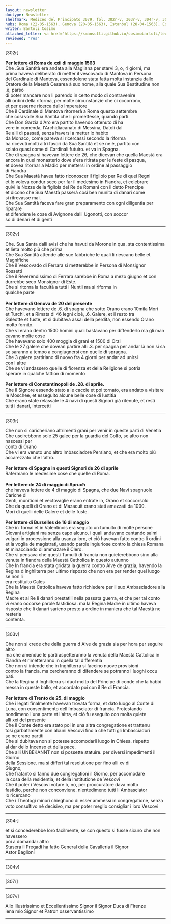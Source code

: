 ```yaml
---
layout: newsletter
doctype: Newsletter
shelfmark: Mediceo del Principato 3079, fol. 302r-v, 303r-v, 304r-v, 307r-v
hubs: Roma (22-05-1563), Genova (20-05-1563), Istanbul (28-04-1563), Espana (26-04-1563), Innsbruck (24-05-1563), Bruxelles (16-05-1564), Trento (25-05-1563)
writer: Bartoli Cosimo
attached_letter: <a href="https://smansutti.github.io/cosimobartoli/texts/2976_059/">2976_059</a>
reviewed: "Yes"
---
```


[302r]  
  
  
<strong>Per lettere di Roma de xxii di maggio 1563</strong>  
Che .Sua Santità era andata alla Magliana per starvi 3, o, 4 giorni, ma  
prima haveva deliberato di metter il vescovado di Mantova in Persona  
del Cardinale di Mantova, essendolene stata fatta molta instanzia dallo  
Oratore della Maestà Cesarea à suo nome, alla quale Sua Beatitudine non ,è, parso  
di poter mancare non li parendo in certo modo di contravenire  
alli ordini della riforma, per molte circunstanzie che ci occorrono,  
et per esserne ricerca dallo Imperatore  
Che il Cardinale di Mantova ritornerà a Roma questo settembre  
che così volle Sua Santità che li promettesse, quando partì.  
Che Don Garzia d'Arò era partito havendo ottenuto di ha  
vere in comenda, l'Archidiacanato di Messina, Datoli dal  
Re alli dì passati, senza haversi a metter lo habito  
da Monaco, come pareva si ricercassi secondo la riforma  
ha ricevuti molti altri favori da Sua Santità et se ne è, partito con  
solato quasi come di Cardinali futuiro. et va in Spagna.  
Che di spagna si havevan lettere de 26, che dicevan che quella Maestà era  
ancora in quel monasterio dove s'era ritirata per le feste di pasqua,  
et dovea ritornar a Madid per mettersi in ordine al passaggio  
di Fiandra  
Che Sua Maestà havea fatto riconoscer il figliolo per Re di quei Regni  
et lo voleva condur seco per far il medesimo in Fiandra, et celebrare  
quivi le Nozze della figliola del Re de Romani con il detto Prencipe  
et dicono che Sua Maestà passerà così ben munita di danari come  
si ritrovasse mai.  
Che Sua Santità faceva fare gran preparamento con ogni diligentia per riparare  
et difendere le cose di Avignone dalli Ugonotti, con soccor  
so di denari et di genti  
  
---  

[302v]  
  
  
Che. Sua Santa dalli avisi che ha havuti da Morone in qua. sta contentissima  
et lieta molto più che prima  
Che Sua Santità attende alle sue fabbriche le quali li riescano belle et Magnifiche  
Che il Vescovado di Ferrara si metterebbe in Persona di Monsignor  
Rossetti  
Che il Reverendissimo di Ferrara sarebbe in Roma a mezo giugno et con  
durrebbe seco Monsignor di Este.  
Che si ritorna la facultà a tutti i Nuntii ma si riforma in  
qualche parte  
<br/><strong>Per lettere di Genova de 20 del presente</strong>  
Che havevano lettere de .6. di spagna che sotto Orano erano 10mila Mori  
et Turchi. et a Rimata di 46 legni cioè, .6. Galere, et il resto tra  
Galeotte et fuste, et si dubitava assai della perdita, non essendo Orano  
molto fornito.  
Che vi erano dentro 1500 homini quali bastavano per diffenderlo ma gli man  
cavano molte cose  
Che havevano solo 400 moggia di grani et 1500 di Orzi  
Che le 27 galere che dovean partire alli .3. per spagna per andar là non si sa  
se saranno a tempo a congiugnersi con quelle di spragna.  
Che 3 galere partiriano di nuovo fra 4 giorni per andar ad unirsi  
con l altre  
Che se vi andassero quelle di fiorenza et della Religione si potria  
sperare in qualche fattion di momento  
<br/><strong>Per lettere di Constantinopoli de .28. di aprile.</strong>  
Che il Signore essendo stato a le caccie et poi tornato, era andato a visitare  
le Moschee, et esseguito alcune belle cose di Iustitia  
Che erano state relassate le 4 navi di questi Signori già ritenute, et resti  
tuiti i danari, intercetti  
  
---  

[303r]  
  
  
Che non si caricheriano altrimenti grani per venir in queste parti di Venetia  
Che uscirebbono sole 25 galee per la guardia del Golfo, se altro non nascessi per  
conto di Orano  
Che vi era venuto uno altro Imbasciadore Persiano, et che era molto più  
accarezzato che l'altro.  
<br/><strong>Per lettere di Spagna in questi Signori de 26 di aprile</strong>  
Rafermano le medesime cose che quelle di Roma.  
<br/><strong>Per lettere de 24 di maggio di Sprucħ</strong>  
che haveva lettere de 4 di maggio di Spagna, che due Navi spagnuole Cariche di  
Genti, munitioni et vectovaglie erano entrate in, Orano et soccorsolo  
Che da quelli di Orano et di Mazacuit erano stati amazzati da 1000.  
Mori di quelli delle Galere et delle fuste.  
<br/><strong>Per lettere di Burselles de 16 di maggio</strong>  
Che in Tornai et in Valentinois era seguito un tumulto di molte persone  
Giovani artigiani ma senza capo alcuno. i quali andavano cantando salmi  
vulgari in processione alla usanza loro, et ciò havevan fatto contro li ordini  
et la voglia de magistrati, usando parole ingiuriose contro la chiesa Romana  
et minacciando di ammazare il Clero.  
Che si pensava che questi Tumulti di francia non quieterebbono sino alla  
venuta in fiandra della Maestà Catholica in questo autunno  
Che In francia era stata gridata la guerra contro Alve de grazia, havendo la  
Regina d Inghilterra per ultimo risposto che non era per render quel luogo se non li  
era restituito Calès  
Che la Maestà Cattolica haveva fatto richiedere per il suo Ambasciadore alla Regina  
Madre et al Re li danari prestatili nella passata guerra, et che per tal conto  
vi erano occorse parole fastidiosa. ma la Regina Madre in ultimo haveva  
risposto che li danari sarieno presto a ordine in maniera che tal Maestà ne resteria  
contenta.  
  
---  

[303v]  
  
  
Che non si crede che della guerra d Alve de grazia sia per hora per seguire altro  
ma che amendue le parti aspetteranno la venuta della Maestà Cattolica in  
Fiandra et rimetteranno in quella tal differentia  
Che non si intende che in Inghilterra si faccino nuove provisioni  
contro la francia. ma cercheranno di difendere se potranno i luoghi occu  
pati.  
Che la Regina d Inghilterra si duol molto del Principe di conde che la habbi  
messa in queste ballo, et accordato poi con il Re di Francia.  
<br/><strong>Per lettere di Trento de 25. di maggio</strong>  
Che i legati finalmente havevan trovata forma, et dato luogo al Conte di  
Luna, con consentimento dell Imbasciator di francia. Protestando  
nondimeno l'una parte et l'altra, et ciò fu eseguito con molta quiete  
alli xxi del presente  
Che il Conte detto era stato poi in una altra congregatione et trattenu  
tosi garbatamente con alcuni Vescovi fino a che tutti gli Imbasciadori  
se ne erano partiti  
Che si dubitava non si potesse accomodarli luogo in Chiesa. rispetto  
al dar dello Incenso et della pace.  
Che alli UNBEKANNT non si possette statuire. per diversi impedimenti il Giorno  
della Sessione. ma si differì tal resolutione per fino alli xv di  
Giugno,  
Che fratanto si fanno due congregationi il Giorno, per accomodare  
la cosa della residentia, et della institutione de Vescovi  
Che il poter i Vescovi votare ò, no, per proccuratore dava molto  
fastidio, perché non conconviene. nientedimeno tutti li Ambasciator  
lo ricercano  
Che i Theologi minori chieghono di esser ammessi in congregatione, senza  
voto consultivo nè decisivo, ma per poter meglio consigliar i loro Vescovi  
  
---  

[304r]  
  
  
et si concederebbe loro facilmente, se con questo si fusse sicuro che non havessero  
poi a domandar altro  
Stasera il Pregadi ha fatto General della Cavalleria il Signor  
Astor Baglioni  
  
---  

[304v]  
  
  
  
---  

[307r]  
  
  
  
---  

[307v]  
  
  
Allo Illustrissimo et Eccellentissimo Signor il Signor Duca di Firenze  
iena mio Signor et Patron osservantissimo  
  
---  

